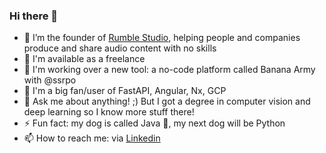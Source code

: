 ### Hi there 👋


- 🔭 I’m the founder of [Rumble Studio](https://rumble.studio), helping people and companies produce and share audio content with no skills
- 🌱 I'm available as a freelance
- 👯 I'm working over a new tool: a no-code platform called Banana Army with @ssrpo
- 🧠 I'm a big fan/user of FastAPI, Angular, Nx, GCP
- 💬 Ask me about anything! ;) But I got a degree in computer vision and deep learning so I know more stuff there!
- ⚡ Fun fact: my dog is called Java 💛, my next dog will be Python
- 📫 How to reach me: via [Linkedin](https://www.linkedin.com/in/jorisguerry/)


<!--
**jorisgu/jorisgu** is a ✨ _special_ ✨ repository because its `README.md` (this file) appears on your GitHub profile.

Here are some ideas to get you started:

- 🔭 I’m currently working on ...
- 🌱 I’m currently learning ...
- 👯 I’m looking to collaborate on ...
- 🤔 I’m looking for help with ...
- 💬 Ask me about ...
- 📫 How to reach me: ...
- 😄 Pronouns: ...
- ⚡ Fun fact: ...
-->

